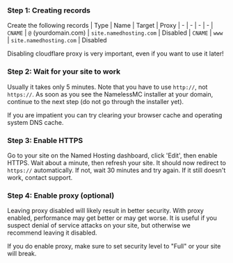 ### Step 1: Creating records
Create the following records
| Type | Name | Target | Proxy
| - | - | - | -
| `CNAME` | `@` (yourdomain.com) | `site.namedhosting.com` | Disabled
| `CNAME` | `www` | `site.namedhosting.com` | Disabled 

Disabling cloudflare proxy is very important, even if you want to use it later!

### Step 2: Wait for your site to work
Usually it takes only 5 minutes. Note that you have to use `http://`, not `https://`. As soon as you see the NamelessMC installer at your domain, continue to the next step (do not go through the installer yet).

If you are impatient you can try clearing your browser cache and operating system DNS cache.

### Step 3: Enable HTTPS
Go to your site on the Named Hosting dashboard, click 'Edit', then enable HTTPS. Wait about a minute, then refresh your site. It should now redirect to `https://` automatically. If not, wait 30 minutes and try again. If it still doesn't work, contact support.

### Step 4: Enable proxy (optional)
Leaving proxy disabled will likely result in better security. With proxy enabled, performance may get better or may get worse. It is useful if you suspect denial of service attacks on your site, but otherwise we recommend leaving it disabled.

If you do enable proxy, make sure to set security level to "Full" or your site will break.
